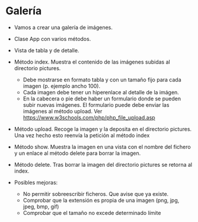 # Galería

- Vamos a crear una galería de imágenes.
- Clase App con varios métodos. 
- Vista de tabla y de detalle.
- Método index. Muestra el contenido de las imágenes subidas al directorio pictures.
    - Debe mostrarse en formato tabla y con un tamaño fijo para cada imagen (p. ejemplo ancho 100).
    - Cada imagen debe tener un hiperenlace al detalle de la imágen.
    - En la cabecera o pie debe haber un formulario donde se pueden subir nuevas imágenes. El formulario puede debe enviar las imágenes al método upload. Ver https://www.w3schools.com/php/php_file_upload.asp
- Método upload. Recoge la imagen y la deposita en el directorio pictures. Una vez hecho esto reenvía la petición al método index
- Método show. Muestra la imagen en una vista con el nombre del fichero y un enlace al método delete para borrar la imagen.
- Método delete. Tras borrar la imagen del directorio pictures se retorna al index.

- Posibles mejoras:
    - No permitir sobreescribir ficheros. Que avise que ya existe.
    - Comprobar que la extensión es propia de una imagen (png, jpg, jpeg, bmp, gif)
    - Comprobar que el tamaño no excede determinado límite